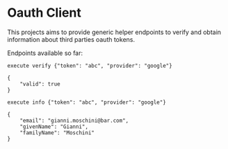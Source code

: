 # Oauth Client

This projects aims to provide generic helper endpoints to verify and
obtain information about third parties oauth tokens.

Endpoints available so far:

```
execute verify {"token": "abc", "provider": "google"}

{
    "valid": true
}
```

```
execute info {"token": "abc", "provider": "google"}

{
    "email": "gianni.moschini@bar.com",
    "givenName": "Gianni",
    "familyName": "Moschini"
}
```
